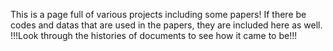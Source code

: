 This is a page full of various projects including some papers! If there be codes and datas that are used in the papers, they are included here as well.
!!!Look through the histories of documents to see how it came to be!!!
